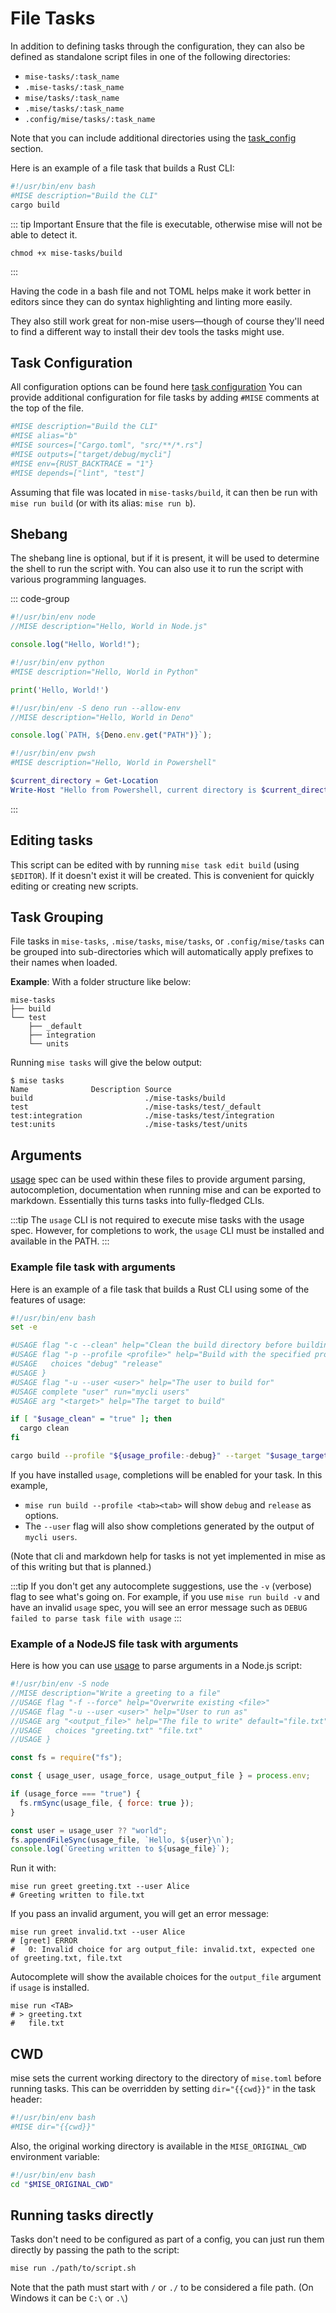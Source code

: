 # File Tasks

In addition to defining tasks through the configuration, they can also be defined as standalone script files in one of the following directories:

- `mise-tasks/:task_name`
- `.mise-tasks/:task_name`
- `mise/tasks/:task_name`
- `.mise/tasks/:task_name`
- `.config/mise/tasks/:task_name`

Note that you can include additional directories using the [task_config](/tasks/task-configuration.html#task-config-options) section.

Here is an example of a file task that builds a Rust CLI:

```bash [mise-tasks/build]
#!/usr/bin/env bash
#MISE description="Build the CLI"
cargo build
```

::: tip Important
Ensure that the file is executable, otherwise mise will not be able to detect it.

```shell
chmod +x mise-tasks/build
```

:::

Having the code in a bash file and not TOML helps make it work
better in editors since they can do syntax highlighting and linting more easily.

They also still work great for non-mise users—though
of course they'll need to find a different way to install their dev tools the tasks might use.

## Task Configuration

All configuration options can be found here [task configuration](/tasks/task-configuration)
You can provide additional configuration for file tasks by adding `#MISE` comments at the top of the file.

```bash
#MISE description="Build the CLI"
#MISE alias="b"
#MISE sources=["Cargo.toml", "src/**/*.rs"]
#MISE outputs=["target/debug/mycli"]
#MISE env={RUST_BACKTRACE = "1"}
#MISE depends=["lint", "test"]
```

Assuming that file was located in `mise-tasks/build`, it can then be run with `mise run build` (or with its alias: `mise run b`).

## Shebang

The shebang line is optional, but if it is present, it will be used to determine the shell to run the script with.
You can also use it to run the script with various programming languages.

::: code-group

```js [node]
#!/usr/bin/env node
//MISE description="Hello, World in Node.js"

console.log("Hello, World!");
```

```python
#!/usr/bin/env python
#MISE description="Hello, World in Python"

print('Hello, World!')
```

```ts [deno]
#!/usr/bin/env -S deno run --allow-env
//MISE description="Hello, World in Deno"

console.log(`PATH, ${Deno.env.get("PATH")}`);
```

```powershell [powershell]
#!/usr/bin/env pwsh
#MISE description="Hello, World in Powershell"

$current_directory = Get-Location
Write-Host "Hello from Powershell, current directory is $current_directory"
```

:::

## Editing tasks

This script can be edited with by running `mise task edit build` (using `$EDITOR`). If it doesn't exist it will be created.
This is convenient for quickly editing or creating new scripts.

## Task Grouping

File tasks in `mise-tasks`, `.mise/tasks`, `mise/tasks`, or `.config/mise/tasks` can be grouped into
sub-directories which will automatically apply prefixes to their names
when loaded.

**Example**: With a folder structure like below:

```text
mise-tasks
├── build
└── test
    ├── _default
    ├── integration
    └── units
```

Running `mise tasks` will give the below output:

```text
$ mise tasks
Name              Description Source
build                         ./mise-tasks/build
test                          ./mise-tasks/test/_default
test:integration              ./mise-tasks/test/integration
test:units                    ./mise-tasks/test/units
```

## Arguments

[usage](https://usage.jdx.dev) spec can be used within these files to provide argument parsing, autocompletion,
documentation when running mise and can be exported to markdown. Essentially this turns tasks into
fully-fledged CLIs.

:::tip
The `usage` CLI is not required to execute mise tasks with the usage spec.
However, for completions to work, the `usage` CLI must be installed and available in the PATH.
:::

### Example file task with arguments

Here is an example of a file task that builds a Rust CLI using some of the features of usage:

```bash [mise-tasks/build]
#!/usr/bin/env bash
set -e

#USAGE flag "-c --clean" help="Clean the build directory before building"
#USAGE flag "-p --profile <profile>" help="Build with the specified profile" {
#USAGE   choices "debug" "release"
#USAGE }
#USAGE flag "-u --user <user>" help="The user to build for"
#USAGE complete "user" run="mycli users"
#USAGE arg "<target>" help="The target to build"

if [ "$usage_clean" = "true" ]; then
  cargo clean
fi

cargo build --profile "${usage_profile:-debug}" --target "$usage_target"
```

If you have installed `usage`, completions will be enabled for your task. In this example,

- `mise run build --profile <tab><tab>`
  will show `debug` and `release` as options.
- The `--user` flag will also show completions generated by the output of `mycli users`.

(Note that cli and markdown help for tasks is not yet implemented in mise as of this writing but that is planned.)

:::tip
If you don't get any autocomplete suggestions, use the `-v` (verbose) flag to see what's going on.
For example, if you use `mise run build -v` and have an invalid `usage` spec, you will see an error message such as `DEBUG failed to parse task file with usage`
:::

### Example of a NodeJS file task with arguments

Here is how you can use [usage](https://usage.jdx.dev/cli/scripts#usage-scripts) to parse arguments in a Node.js script:

```js [mise-tasks/greet]
#!/usr/bin/env -S node
//MISE description="Write a greeting to a file"
//USAGE flag "-f --force" help="Overwrite existing <file>"
//USAGE flag "-u --user <user>" help="User to run as"
//USAGE arg "<output_file>" help="The file to write" default="file.txt" {
//USAGE   choices "greeting.txt" "file.txt"
//USAGE }

const fs = require("fs");

const { usage_user, usage_force, usage_output_file } = process.env;

if (usage_force === "true") {
  fs.rmSync(usage_file, { force: true });
}

const user = usage_user ?? "world";
fs.appendFileSync(usage_file, `Hello, ${user}\n`);
console.log(`Greeting written to ${usage_file}`);
```

Run it with:

```shell
mise run greet greeting.txt --user Alice
# Greeting written to file.txt
```

If you pass an invalid argument, you will get an error message:

```shell
mise run greet invalid.txt --user Alice
# [greet] ERROR
#   0: Invalid choice for arg output_file: invalid.txt, expected one of greeting.txt, file.txt
```

Autocomplete will show the available choices for the `output_file` argument if `usage` is installed.

```shell
mise run <TAB>
# > greeting.txt
#   file.txt
```

## CWD

mise sets the current working directory to the directory of `mise.toml` before running tasks.
This can be overridden by setting `dir="{{cwd}}"` in the task header:

```bash
#!/usr/bin/env bash
#MISE dir="{{cwd}}"
```

Also, the original working directory is available in the `MISE_ORIGINAL_CWD` environment variable:

```bash
#!/usr/bin/env bash
cd "$MISE_ORIGINAL_CWD"
```

## Running tasks directly

Tasks don't need to be configured as part of a config, you can just run them directly by passing the path to the script:

```bash
mise run ./path/to/script.sh
```

Note that the path must start with `/` or `./` to be considered a file path. (On Windows it can be `C:\` or `.\`)
